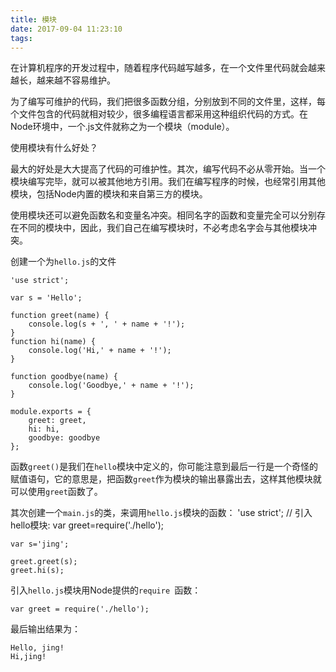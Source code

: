 ```yaml
---
title: 模块
date: 2017-09-04 11:23:10
tags:
---
```

在计算机程序的开发过程中，随着程序代码越写越多，在一个文件里代码就会越来越长，越来越不容易维护。

为了编写可维护的代码，我们把很多函数分组，分别放到不同的文件里，这样，每个文件包含的代码就相对较少，很多编程语言都采用这种组织代码的方式。在Node环境中，一个.js文件就称之为一个模块（module）。

使用模块有什么好处？

最大的好处是大大提高了代码的可维护性。其次，编写代码不必从零开始。当一个模块编写完毕，就可以被其他地方引用。我们在编写程序的时候，也经常引用其他模块，包括Node内置的模块和来自第三方的模块。

使用模块还可以避免函数名和变量名冲突。相同名字的函数和变量完全可以分别存在不同的模块中，因此，我们自己在编写模块时，不必考虑名字会与其他模块冲突。

创建一个为``hello.js``的文件

	'use strict';

	var s = 'Hello';

	function greet(name) {
    	console.log(s + ', ' + name + '!');
	}
	function hi(name) {
    	console.log('Hi,' + name + '!');
	}

	function goodbye(name) {
    	console.log('Goodbye,' + name + '!');
	}

	module.exports = {
    	greet: greet,
    	hi: hi,
    	goodbye: goodbye
	};
函数``greet()``是我们在``hello``模块中定义的，你可能注意到最后一行是一个奇怪的赋值语句，它的意思是，把函数``greet``作为模块的输出暴露出去，这样其他模块就可以使用``greet``函数了。

其次创建一个``main.js``的类，来调用``hello.js``模块的函数：
	'use strict';
	// 引入hello模块:
	var greet=require('./hello');

	var s='jing';

	greet.greet(s);
	greet.hi(s);
引入``hello.js``模块用Node提供的``require ``函数：

	var greet = require('./hello');

最后输出结果为：

	Hello, jing!
	Hi,jing!
